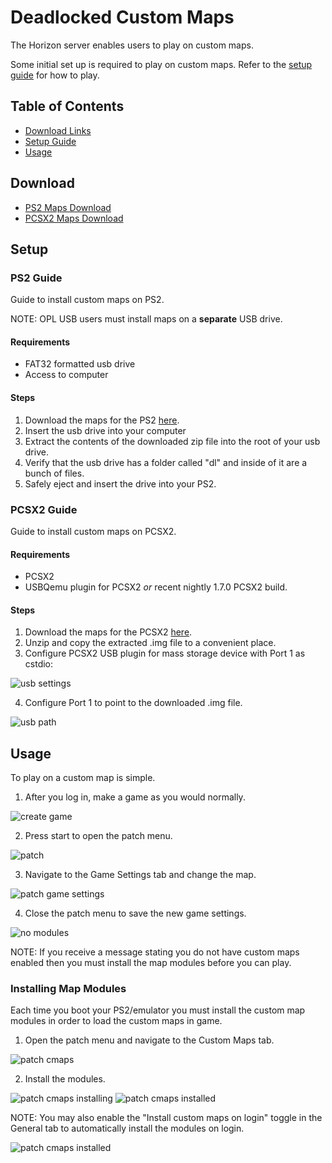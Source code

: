 # Deadlocked Custom Maps

The Horizon server enables users to play on custom maps.

Some initial set up is required to play on custom maps. Refer to the [setup guide](#setup) for how to play.

## Table of Contents

- [Download Links](#download)
- [Setup Guide](#setup)
- [Usage](#usage)

## Download

- [PS2 Maps Download](/assets/dl/dl_custom_maps_ps2.zip?raw=true)
- [PCSX2 Maps Download](/assets/dl/dl_custom_maps_pcsx2.zip?raw=true)

## Setup

### PS2 Guide

Guide to install custom maps on PS2.

NOTE: OPL USB users must install maps on a **separate** USB drive.

#### Requirements

- FAT32 formatted usb drive
- Access to computer

#### Steps

1. Download the maps for the PS2 [here](#download).
2. Insert the usb drive into your computer
3. Extract the contents of the downloaded zip file into the root of your usb drive.
4. Verify that the usb drive has a folder called "dl" and inside of it are a bunch of files.
5. Safely eject and insert the drive into your PS2.

### PCSX2 Guide

Guide to install custom maps on PCSX2.

#### Requirements

- PCSX2
- USBQemu plugin for PCSX2 *or* recent nightly 1.7.0 PCSX2 build.

#### Steps

1. Download the maps for the PCSX2 [here](#download).
2. Unzip and copy the extracted .img file to a convenient place.
3. Configure PCSX2 USB plugin for mass storage device with Port 1 as cstdio:

![usb settings](/assets/dl/pcsx2/usbsettings.png)

4. Configure Port 1 to point to the downloaded .img file.

![usb path](/assets/dl/pcsx2/usbmasspath.png)

## Usage

To play on a custom map is simple.

1. After you log in, make a game as you would normally.

![create game](/assets/dl/game/creategame.png)

2. Press start to open the patch menu.

![patch](/assets/dl/game/patchmenu.png)

3. Navigate to the Game Settings tab and change the map.

![patch game settings](/assets/dl/game/patchgs.png)

4. Close the patch menu to save the new game settings.

![no modules](/assets/dl/game/nocmapmodules.png)

NOTE: If you receive a message stating you do not have custom maps enabled then you must install the map modules before you can play.

### Installing Map Modules

Each time you boot your PS2/emulator you must install the custom map modules in order to load the custom maps in game.

1. Open the patch menu and navigate to the Custom Maps tab.

![patch cmaps](/assets/dl/game/patchcmaps.png)

2. Install the modules.

![patch cmaps installing](/assets/dl/game/cmapsinstalling.png)
![patch cmaps installed](/assets/dl/game/cmapsinstalled.png)

NOTE: You may also enable the "Install custom maps on login" toggle in the General tab to automatically install the modules on login.

![patch cmaps installed](/assets/dl/game/cmapsonlogin.png)
